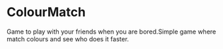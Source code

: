 # ColourMatch
Game to play with your friends when you are bored.Simple game where match colours and see who does it faster.

